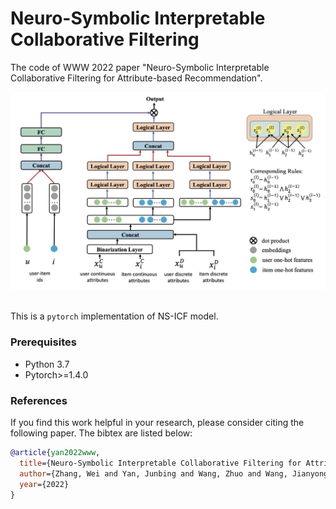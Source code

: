 # Neuro-Symbolic Interpretable Collaborative Filtering
The code of WWW 2022 paper "Neuro-Symbolic Interpretable Collaborative Filtering for Attribute-based Recommendation".  

<p align="center">
  <img src="image/NS-ICF.png" width="600">
  <br />
  <br />
</p>

This is a `pytorch` implementation of NS-ICF model.

### Prerequisites
- Python 3.7
- Pytorch>=1.4.0

### References
If you find this work helpful in your research, please consider citing the following paper. The bibtex are listed below:

```bibtex
@article{yan2022www,
  title={Neuro-Symbolic Interpretable Collaborative Filtering for Attribute-based Recommendation},
  author={Zhang, Wei and Yan, Junbing and Wang, Zhuo and Wang, Jianyong},
  year={2022}
}
```
